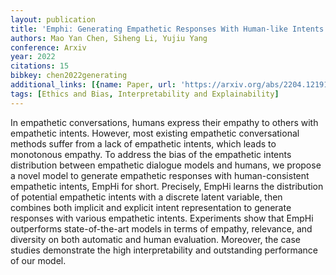 ```yaml
---
layout: publication
title: 'Emphi: Generating Empathetic Responses With Human-like Intents'
authors: Mao Yan Chen, Siheng Li, Yujiu Yang
conference: Arxiv
year: 2022
citations: 15
bibkey: chen2022generating
additional_links: [{name: Paper, url: 'https://arxiv.org/abs/2204.12191'}]
tags: [Ethics and Bias, Interpretability and Explainability]
---
```

In empathetic conversations, humans express their empathy to others with
empathetic intents. However, most existing empathetic conversational methods
suffer from a lack of empathetic intents, which leads to monotonous empathy. To
address the bias of the empathetic intents distribution between empathetic
dialogue models and humans, we propose a novel model to generate empathetic
responses with human-consistent empathetic intents, EmpHi for short. Precisely,
EmpHi learns the distribution of potential empathetic intents with a discrete
latent variable, then combines both implicit and explicit intent representation
to generate responses with various empathetic intents. Experiments show that
EmpHi outperforms state-of-the-art models in terms of empathy, relevance, and
diversity on both automatic and human evaluation. Moreover, the case studies
demonstrate the high interpretability and outstanding performance of our model.